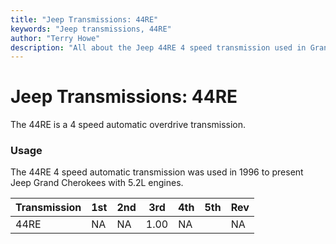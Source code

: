 ```yaml
---
title: "Jeep Transmissions: 44RE"
keywords: "Jeep transmissions, 44RE"
author: "Terry Howe"
description: "All about the Jeep 44RE 4 speed transmission used in Grand Cherokees with the 5.2L engine."
---
```

# Jeep Transmissions: 44RE

The 44RE is a 4 speed automatic overdrive transmission.

### Usage

The 44RE 4 speed automatic transmission was used in 1996 to present Jeep Grand Cherokees with 5.2L engines.

| Transmission | 1st | 2nd | 3rd  | 4th | 5th | Rev |
|--------------|-----|-----|------|-----|-----|-----|
| 44RE         | NA  | NA  | 1.00 | NA  |     | NA  |